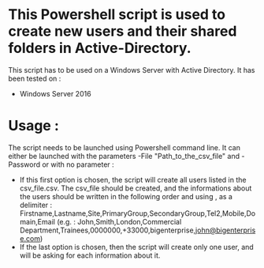 # This Powershell script is used to create new users and their shared folders in Active-Directory.

This script has to be used on a Windows Server with Active Directory. It has been tested on :
 - Windows Server 2016

# Usage :

The script needs to be launched using Powershell command line.
It can either be launched with the parameters -File "Path_to_the_csv_file" and -Password or with no parameter :
 - If this first option is chosen, the script will create all users listed in the csv_file.csv. The csv_file should be created, and the informations about the users should be written in the following order and using , as a delimiter :
Firstname,Lastname,Site,PrimaryGroup,SecondaryGroup,Tel2,Mobile,Domain,Email
(e.g. : John,Smith,London,Commercial Department,Trainees,0000000,+33000,bigenterprise,john@bigenterprise.com)
 - If the last option is chosen, then the script will create only one user, and will be asking for each information about it.
